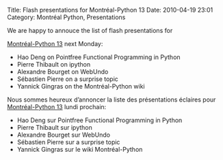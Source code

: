 Title: Flash presentations for Montréal-Python 13
Date: 2010-04-19 23:01
Category: Montréal Python, Presentations

<!--:en-->We are happy to annouce the list of flash presentations for
[Montréal-Python 13][] next Monday:

-   Hao Deng on Pointfree Functional Programming in Python
-   Pierre Thibault on ipython
-   Alexandre Bourget on WebUndo
-   Sébastien Pierre on a surprise topic
-   Yannick Gingras on the Montréal-Python wiki

<!--:--><!--:fr-->

Nous sommes heureux d’annoncer la liste des présentations éclaires pour
[Montréal-Python 13][] lundi prochain:

-   Hao Deng sur Pointfree Functional Programming in Python
-   Pierre Thibault sur ipython
-   Alexandre Bourget sur WebUndo
-   Sébastien Pierre sur a surprise topic
-   Yannick Gingras sur le wiki Montréal-Python

<!--:-->

</p>

  [Montréal-Python 13]: http://www.montrealpython.org/2010/03/montreal-python-13-on-2010-04-26/
